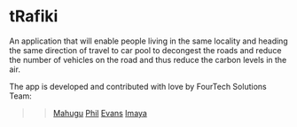 # tRafiki
An application that will enable people living in the same locality and heading the same direction of travel to car pool to decongest the roads and reduce the number of vehicles on the road and thus reduce the carbon levels in the air.

The app is developed and contributed with love by FourTech Solutions Team:
>>[Mahugu][0]
>>[Phil][1]
>>[Evans][2]
>>[Imaya][3]

[0]:https://github.com
[1]:https://github.com/PhillMue
[2]:https://github.com/mwongeraE
[3]:https://github.com/ImayaDismas
